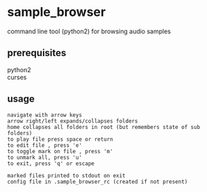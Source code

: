 # sample_browser
command line tool (python2) for browsing audio samples

## prerequisites
python2  
curses

## usage

    navigate with arrow keys
    arrow right/left expands/collapses folders
    home collapses all folders in root (but remembers state of sub folders)
    to play file press space or return
    to edit file , press 'e'
    to toggle mark on file , press 'm'
    to unmark all, press 'u'
    to exit, press 'q' or escape 

    marked files printed to stdout on exit
    config file in .sample_browser_rc (created if not present)

